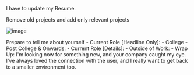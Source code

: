 I have to update my Resume.

Remove old projects and add only relevant projects

![image](https://github.com/user-attachments/assets/e88bc6b5-b184-4984-b17d-700a7cd76cdc)



Prepare to tell me about yourself
    - Current Role [Headline Only]:
    - College
    - Post College & Onwards:
    - Current Role [Details]:
    - Outside of Work:
    - Wrap Up: I'm looking now for something new, and your company caught my eye. I've always loved the connection with the user, and I really want to get back to a 
             smaller environment too.

